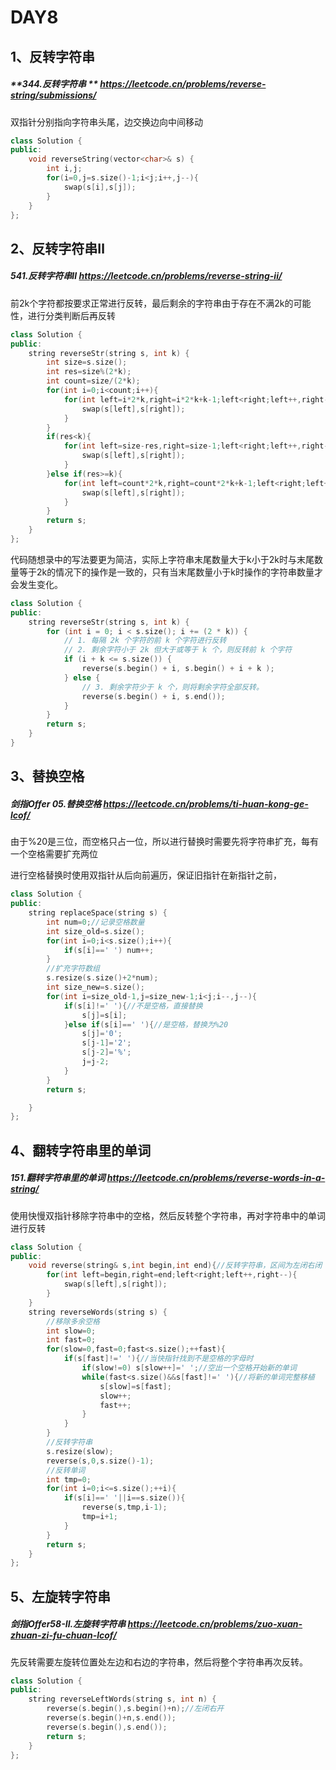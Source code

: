 # DAY8

## 1、反转字符串

#####  **344.反转字符串 **     https://leetcode.cn/problems/reverse-string/submissions/

双指针分别指向字符串头尾，边交换边向中间移动

```c++
class Solution {
public:
    void reverseString(vector<char>& s) {
        int i,j;
        for(i=0,j=s.size()-1;i<j;i++,j--){
            swap(s[i],s[j]);
        }
    }
};
```



## 2、反转字符串Ⅱ

#####  541.反转字符串Ⅱ     https://leetcode.cn/problems/reverse-string-ii/

前2k个字符都按要求正常进行反转，最后剩余的字符串由于存在不满2k的可能性，进行分类判断后再反转

```c++
class Solution {
public:
    string reverseStr(string s, int k) {
        int size=s.size();
        int res=size%(2*k);
        int count=size/(2*k);
        for(int i=0;i<count;i++){
            for(int left=i*2*k,right=i*2*k+k-1;left<right;left++,right--){
                swap(s[left],s[right]);
            }
        }
        if(res<k){
            for(int left=size-res,right=size-1;left<right;left++,right--){
                swap(s[left],s[right]);
            }
        }else if(res>=k){
            for(int left=count*2*k,right=count*2*k+k-1;left<right;left++,right--){
                swap(s[left],s[right]);
            }
        }
        return s;
    }
};
```

代码随想录中的写法要更为简洁，实际上字符串末尾数量大于k小于2k时与末尾数量等于2k的情况下的操作是一致的，只有当末尾数量小于k时操作的字符串数量才会发生变化。

```c++
class Solution {
public:
    string reverseStr(string s, int k) {
        for (int i = 0; i < s.size(); i += (2 * k)) {
            // 1. 每隔 2k 个字符的前 k 个字符进行反转
            // 2. 剩余字符小于 2k 但大于或等于 k 个，则反转前 k 个字符
            if (i + k <= s.size()) {
                reverse(s.begin() + i, s.begin() + i + k );
            } else {
                // 3. 剩余字符少于 k 个，则将剩余字符全部反转。
                reverse(s.begin() + i, s.end());
            }
        }
        return s;
    }
}
```



## 3、替换空格

#####   剑指Offer 05.替换空格  https://leetcode.cn/problems/ti-huan-kong-ge-lcof/

由于%20是三位，而空格只占一位，所以进行替换时需要先将字符串扩充，每有一个空格需要扩充两位

进行空格替换时使用双指针从后向前遍历，保证旧指针在新指针之前，

```c++
class Solution {
public:
    string replaceSpace(string s) {
        int num=0;//记录空格数量
        int size_old=s.size();
        for(int i=0;i<s.size();i++){
            if(s[i]==' ') num++;
        }
        //扩充字符数组
        s.resize(s.size()+2*num);
        int size_new=s.size();
        for(int i=size_old-1,j=size_new-1;i<j;i--,j--){
            if(s[i]!=' '){//不是空格，直接替换
                s[j]=s[i];
            }else if(s[i]==' '){//是空格，替换为%20
                s[j]='0';
                s[j-1]='2';
                s[j-2]='%';
                j=j-2;
            }
        }
        return s;

    }
};
```

## 4、翻转字符串里的单词

#####  151.翻转字符串里的单词  https://leetcode.cn/problems/reverse-words-in-a-string/

使用快慢双指针移除字符串中的空格，然后反转整个字符串，再对字符串中的单词进行反转

```c++
class Solution {
public:
    void reverse(string& s,int begin,int end){//反转字符串，区间为左闭右闭
        for(int left=begin,right=end;left<right;left++,right--){
            swap(s[left],s[right]);
        }
    }
    string reverseWords(string s) {
        //移除多余空格
        int slow=0;
        int fast=0;
        for(slow=0,fast=0;fast<s.size();++fast){
            if(s[fast]!=' '){//当快指针找到不是空格的字母时
                if(slow!=0) s[slow++]=' ';//空出一个空格开始新的单词
                while(fast<s.size()&&s[fast]!=' '){//将新的单词完整移植
                    s[slow]=s[fast];
                    slow++;
                    fast++;
                }
            }
        }
        //反转字符串
        s.resize(slow);
        reverse(s,0,s.size()-1);
        //反转单词
        int tmp=0;
        for(int i=0;i<=s.size();++i){
            if(s[i]==' '||i==s.size()){
                reverse(s,tmp,i-1);
                tmp=i+1;
            }
        }
        return s;
    }
};
```

## 5、左旋转字符串

##### 剑指Offer58-II.左旋转字符串 https://leetcode.cn/problems/zuo-xuan-zhuan-zi-fu-chuan-lcof/

先反转需要左旋转位置处左边和右边的字符串，然后将整个字符串再次反转。

```c++
class Solution {
public:
    string reverseLeftWords(string s, int n) {
        reverse(s.begin(),s.begin()+n);//左闭右开
        reverse(s.begin()+n,s.end());
        reverse(s.begin(),s.end());
        return s;
    }
};
```

